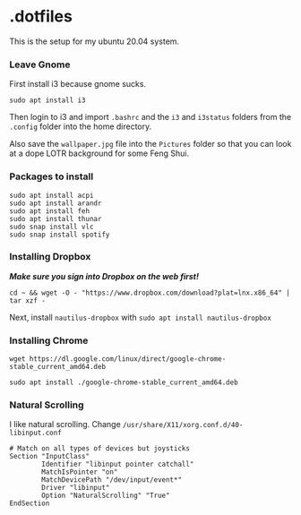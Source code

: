 # .dotfiles

This is the setup for my ubuntu 20.04 system.

### Leave Gnome
First install i3 because gnome sucks.

`sudo apt install i3`

Then login to i3 and import `.bashrc` and the `i3` and `i3status` folders from the `.config` folder into the home directory.

Also save the `wallpaper.jpg` file into the `Pictures` folder so that you can look at a dope LOTR background for some Feng Shui.

### Packages to install
```
sudo apt install acpi
sudo apt install arandr
sudo apt install feh
sudo apt install thunar
sudo snap install vlc
sudo snap install spotify
```

### Installing Dropbox

***Make sure you sign into Dropbox on the web first!***

`cd ~ && wget -O - "https://www.dropbox.com/download?plat=lnx.x86_64" | tar xzf -`

Next, install `nautilus-dropbox` with `sudo apt install nautilus-dropbox`

### Installing Chrome

`wget https://dl.google.com/linux/direct/google-chrome-stable_current_amd64.deb`

`sudo apt install ./google-chrome-stable_current_amd64.deb`

### Natural Scrolling
I like natural scrolling. Change `/usr/share/X11/xorg.conf.d/40-libinput.conf`

```
# Match on all types of devices but joysticks
Section "InputClass"
        Identifier "libinput pointer catchall"
        MatchIsPointer "on"
        MatchDevicePath "/dev/input/event*"
        Driver "libinput"
        Option "NaturalScrolling" "True"
EndSection
```

